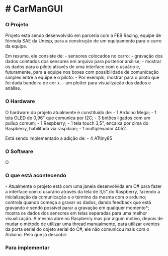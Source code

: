 <body>
<H1> # CarManGUI </H1>

<H3> O Projeto </H3>
 
<p>Projeto está sendo desenvolvido em parceria com a FEB Racing, equipe de fórmula SAE da Unesp, para a construção de um equipamento para o carro da equipe.</p>

<p>Em resumo, ele consiste de:
  - sensores colocados no carro;
  - gravação dos dados coletados dos sensores em arquivo para posterior análise;
  - mostrar os dados para o piloto através de uma interface com o usuário e, futuramente, para a equipe nos boxes com possibilidade de comunicação simples entre a equipe e o piloto: - Por exemplo, mostrar para o piloto que foi dada bandeira de cor x.
  - um plotter para visualização dos dados e análise.
</p>

<H3> O Hardware </H3> 
   
<p>O  hardware do projeto atualmente é constituido de:
  - 1 Arduino Mega;
  - 1 tela OLED de 0,96" que comunica por I2C;
  - 3 botões ligados com um pullup comum;
  - 1 Raspberry;
  - 1 tela touch 3,5", encaixa por cima do Raspberry, habilitada via raspibian;
  - 1 multiplexador 4052.
</p>  
  
<p>Está sendo implementado a adição de:
  - 4 ATtiny85 
</p>

<H3> O Software </H3>

<p>O </p>

<H3> O que está acontecendo </H3>


<p>- Atualmente o projeto está com uma janela desenvolvida em C# para fazer a interface com o usurário através da tela de 3,5" do Raspberry, fazendo a inicialização da comunicação e o término da mesma com o arduino; controla quando começa a gravar os dados, dando feedback que está gravando e sendo possível parar a gravação em qualquer momento*; mostra os dados dos sensores em telas separadas para uma melhor visualização.
A mesma abre no Raspberry mas por algum motivo, depois de mudar o método de utilizar uma thread manualmente, para utilizar eventos da porta serial do objeto serial do C#, ele não comunicou mais com o Arduino. Pelo que já descobri
 </p>
 
<H3> Para implementar </H3>
</body>
